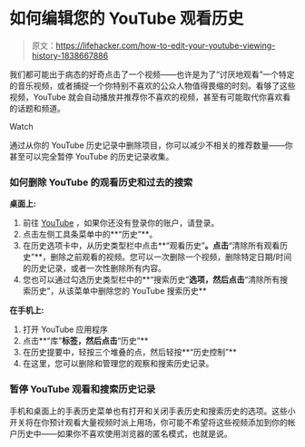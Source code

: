 # 如何编辑您的 YouTube 观看历史

> 原文：<https://lifehacker.com/how-to-edit-your-youtube-viewing-history-1838667886>

我们都可能出于病态的好奇点击了一个视频——也许是为了“讨厌地观看”一个特定的音乐视频，或者捕捉一个你特别不喜欢的公众人物值得畏缩的时刻。看够了这些视频，YouTube 就会自动播放并推荐你不喜欢的视频，甚至有可能取代你喜欢看的话题和频道。

Watch

通过从你的 YouTube 历史记录中删除项目，你可以减少不相关的推荐数量——你甚至可以完全暂停 YouTube 的历史记录收集。

### 如何删除 YouTube 的观看历史和过去的搜索

**桌面上:**

1.  前往 [YouTube](https://www.youtube.com/) ，如果你还没有登录你的账户，请登录。
2.  点击左侧工具条菜单中的**“历史”**。
3.  在历史选项卡中，从历史类型栏中点击**“观看历史”**。点击**“清除所有观看历史”**，删除之前观看的视频。您可以一次删除一个视频，删除特定日期/时间的历史记录，或者一次性删除所有内容。
4.  您也可以通过勾选历史类型栏中的**“搜索历史”**选项，然后点击**“清除所有搜索历史”，从该菜单中删除您的 YouTube 搜索历史**

**在手机上:**

1.  打开 YouTube 应用程序
2.  点击**“库”**标签，然后点击**“历史”**
3.  在历史提要中，轻按三个堆叠的点，然后轻按**“历史控制”**
4.  在这里，您可以删除和管理您的观察和搜索历史记录。

### 暂停 YouTube 观看和搜索历史记录

手机和桌面上的手表历史菜单也有打开和关闭手表历史和搜索历史的选项。这些小开关将在你预计观看大量视频时派上用场，你可能不希望将这些视频添加到你的帐户历史中——如果你不喜欢使用浏览器的匿名模式，也就是说。